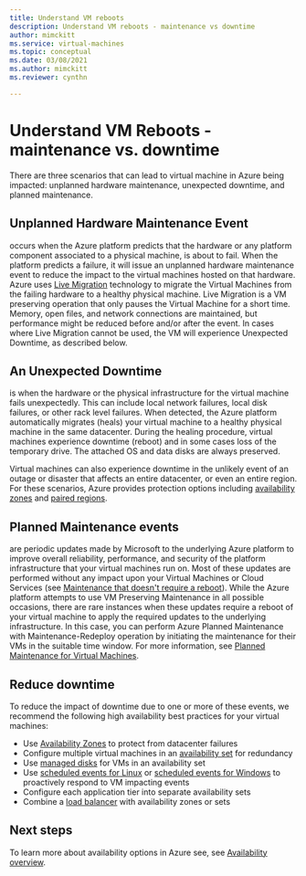 ```yaml
---
title: Understand VM reboots
description: Understand VM reboots - maintenance vs downtime
author: mimckitt
ms.service: virtual-machines
ms.topic: conceptual
ms.date: 03/08/2021
ms.author: mimckitt
ms.reviewer: cynthn

---
```


# Understand VM Reboots - maintenance vs. downtime
There are three scenarios that can lead to virtual machine in Azure being impacted: unplanned hardware maintenance, unexpected downtime, and planned maintenance.

## Unplanned Hardware Maintenance Event
 occurs when the Azure platform predicts that the hardware or any platform component associated to a physical machine, is about to fail. When the platform predicts a failure, it will issue an unplanned hardware maintenance event to reduce the impact to the virtual machines hosted on that hardware. Azure uses [Live Migration](./maintenance-and-updates.md?bc=%2fazure%2fvirtual-machines%2flinux%2fbreadcrumb%2ftoc.json%252c%2fazure%2fvirtual-machines%2flinux%2fbreadcrumb%2ftoc.json&toc=%2fazure%2fvirtual-machines%2flinux%2ftoc.json%253ftoc%253d%2fazure%2fvirtual-machines%2flinux%2ftoc.json) technology to migrate the Virtual Machines from the failing hardware to a healthy physical machine. Live Migration is a VM preserving operation that only pauses the Virtual Machine for a short time. Memory, open files, and network connections are maintained, but performance might be reduced before and/or after the event. In cases where Live Migration cannot be used, the VM will experience Unexpected Downtime, as described below.


## An Unexpected Downtime
is when the hardware or the physical infrastructure for the virtual machine fails unexpectedly. This can include local network failures, local disk failures, or other rack level failures. When detected, the Azure platform automatically migrates (heals) your virtual machine to a healthy physical machine in the same datacenter. During the healing procedure, virtual machines experience downtime (reboot) and in some cases loss of the temporary drive. The attached OS and data disks are always preserved.

Virtual machines can also experience downtime in the unlikely event of an outage or disaster that affects an entire datacenter, or even an entire region. For these scenarios, Azure provides protection options including  [availability zones](../availability-zones/az-overview.md) and [paired regions](regions.md#region-pairs).

## Planned Maintenance events
are periodic updates made by Microsoft to the underlying Azure platform to improve overall reliability, performance, and security of the platform infrastructure that your virtual machines run on. Most of these updates are performed without any impact upon your Virtual Machines or Cloud Services (see [Maintenance that doesn't require a reboot](maintenance-and-updates.md#maintenance-that-doesnt-require-a-reboot)). While the Azure platform attempts to use VM Preserving Maintenance in all possible occasions, there are rare instances when these updates require a reboot of your virtual machine to apply the required updates to the underlying infrastructure. In this case, you can perform Azure Planned Maintenance with Maintenance-Redeploy operation by initiating the maintenance for their VMs in the suitable time window. For more information, see [Planned Maintenance for Virtual Machines](maintenance-and-updates.md).

## Reduce downtime
To reduce the impact of downtime due to one or more of these events, we recommend the following high availability best practices for your virtual machines:

* Use [Availability Zones](../availability-zones/az-overview.md) to protect from datacenter failures
* Configure multiple virtual machines in an [availability set](avset-overview.md) for redundancy
* Use [managed disks](managed-disks-overview.md) for VMs in an availability set
* Use [scheduled events for Linux](/linux/scheduled-events.md) or [scheduled events for Windows](/windows/scheduled-events.md) to proactively respond to VM impacting events
* Configure each application tier into separate availability sets
* Combine a [load balancer](../load-balancer/load-balancer-overview.md) with availability zones or sets

## Next steps
To learn more about availability options in Azure see, see [Availability overview](availability.md).

